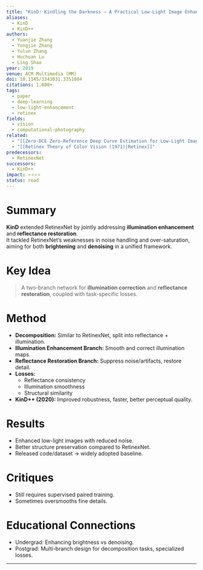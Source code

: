 ```yaml
---
title: "KinD: Kindling the Darkness — A Practical Low-Light Image Enhancer (2019)"
aliases:
  - KinD
  - KinD++
authors:
  - Yuanjie Zhang
  - Yongjie Zhang
  - Yulun Zhang
  - Huchuan Lu
  - Ling Shao
year: 2019
venue: ACM Multimedia (MM)
doi: 10.1145/3343031.3351084
citations: 1,800+
tags:
  - paper
  - deep-learning
  - low-light-enhancement
  - retinex
fields:
  - vision
  - computational-photography
related:
  - "[[Zero-DCE Zero-Reference Deep Curve Estimation for Low-Light Image Enhancement (2020)|Zero-DCE]]"
  - "[[Retinex Theory of Color Vision (1971)|Retinex]]"
predecessors:
  - RetinexNet
successors:
  - KinD++
impact: ⭐⭐⭐⭐
status: read
---
```


# Summary
**KinD** extended RetinexNet by jointly addressing **illumination enhancement** and **reflectance restoration**.  
It tackled RetinexNet’s weaknesses in noise handling and over-saturation, aiming for both **brightening** and **denoising** in a unified framework.

# Key Idea
> A two-branch network for **illumination correction** and **reflectance restoration**, coupled with task-specific losses.

# Method
- **Decomposition:** Similar to RetinexNet, split into reflectance + illumination.  
- **Illumination Enhancement Branch:** Smooth and correct illumination maps.  
- **Reflectance Restoration Branch:** Suppress noise/artifacts, restore detail.  
- **Losses:**  
  - Reflectance consistency  
  - Illumination smoothness  
  - Structural similarity  
- **KinD++ (2020):** Improved robustness, faster, better perceptual quality.  

# Results
- Enhanced low-light images with reduced noise.  
- Better structure preservation compared to RetinexNet.  
- Released code/dataset → widely adopted baseline.  

# Critiques
- Still requires supervised paired training.  
- Sometimes oversmooths fine details.  

# Educational Connections
- Undergrad: Enhancing brightness vs denoising.  
- Postgrad: Multi-branch design for decomposition tasks, specialized losses.  

---
